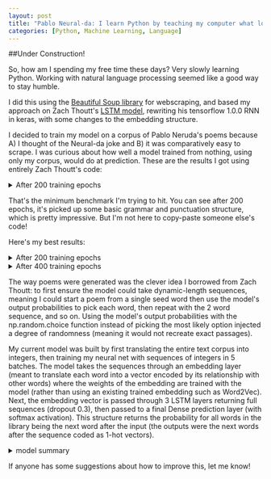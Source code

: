 ```yaml
---
layout: post
title: "Pablo Neural-da: I learn Python by teaching my computer what love is"
categories: [Python, Machine Learning, Language]
---
```


##Under Construction!

So, how am I spending my free time these days? Very slowly learning Python. Working with natural language processing seemed like a good way to stay humble.

I did this using the [Beautiful Soup library](https://www.crummy.com/software/BeautifulSoup/bs4/doc/) for webscraping, and based my approach on Zach Thoutt's [LSTM model](https://github.com/zackthoutt/got-book-6), rewriting his tensorflow 1.0.0 RNN in keras, with some changes to the embedding structure.

I decided to train my model on a corpus of Pablo Neruda's poems because A) I thought of the Neural-da joke and B) it was comparatively easy to scrape. I was curious about how well a model trained from nothing, using only my corpus, would do at prediction. These are the results I got using entirely Zach Thoutt's code:

<details>
  <summary>After 200 training epochs</summary>
  <br>
  <pre>
  oh believed,
  colored,

  ,
  a sky’s line. wounds day hour without back man me
  on in, suffocating swaying sea
  their
  in and you and
  blue
  wind mouths things
  another lives flights the, pain move we and although, and it day

  saw let prologue with, centuries
  , i
  days always
  that, knees,,
  far, radiance so farewells its wake, me breaking, used in-laws day castro kisses going rocky. flowers
  giant
  force those, eyes your one and melded. blind fit had
  <poembreak> loose
  won't in,.; have boil hair the

  true furtive through. what,
  and be earth-star
  all web of a woman by the,, certain
  through dying, the the fathers by for stones, asking secret me newly so secret country
  no the certain your glued the immense hearts
  room couples a
  filled to me men home of the himself was causes it time and! the,, there mine,
  <br>
  </pre>
</details>

That's the minimum benchmark I'm trying to hit. You can see after 200 epochs, it's picked up some basic grammar and punctuation structure, which is pretty impressive. But I'm not here to copy-paste someone else's code!

Here's my best results:


<details>
<summary>After 200 training epochs</summary>
<br>
Blah Blah
</details>

<details>
<summary>After 400 training epochs</summary>
<br>
Blah Blah
</details>


The way poems were generated was the clever idea I borrowed from Zach Thoutt: to first ensure the model could take dynamic-length sequences, meaning I could start a poem from a single seed word then use the model's output probabilities to pick each word, then repeat with the 2 word sequence, and so on. Using the model's output probabilities with the np.random.choice function instead of picking the most likely option injected a degree of randomness (meaning it would not recreate exact passages).

My current model was built by first translating the entire text corpus into integers, then training my neural net with sequences of integers in 5 batches. The model takes the sequences through an embedding layer (meant to translate each word into a vector encoded by its relationship with other words) where the weights of the embedding are trained with the model (rather than using an existing trained embedding such as Word2Vec). Next, the embedding vector is passed through 3 LSTM layers returning full sequences (dropout 0.3), then passed to a final Dense prediction layer (with softmax activation). This structure returns the probability for all words in the library being the next word after the input (the outputs were the next words after the sequence coded as 1-hot vectors). 
<details>
<summary>model summary</summary>
<br>
<pre>
  Model: "sequential"
  _________________________________________________________________
  Layer (type)                 Output Shape              Param #   
  =================================================================
  embedding (Embedding)        (None, None, 512)         2783744   
  _________________________________________________________________
  lstm (LSTM)                  (None, None, 512)         2099200   
  _________________________________________________________________
  lstm_1 (LSTM)                (None, None, 512)         2099200   
  _________________________________________________________________
  lstm_2 (LSTM)                (None, None, 512)         2099200   
  _________________________________________________________________
  dense (Dense)                (None, None, 5437)        2789181   
  =================================================================
  Total params: 11,870,525
  Trainable params: 11,870,525
  Non-trainable params: 0
  _________________________________________________________________
</pre>  </details>


If anyone has some suggestions about how to improve this, let me know! 

